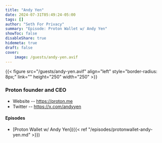```yaml
---
title: "Andy Yen"
date: 2024-07-31T05:49:24-05:00
tags: []
author: "Seth For Privacy"
summary: "Episode: Proton Wallet w/ Andy Yen"
showToc: false
disableShare: true
hidemeta: true
draft: false
cover:
    image: /guests/andy-yen.avif
---
```


{{< figure src="/guests/andy-yen.avif" align="left" style="border-radius: 8px;" link="" height="250" width="250" >}}

### Proton founder and CEO

- Website -- <https://proton.me>
- Twitter -- <https://x.com/andyyen>

#### Episodes

- [Proton Wallet w/ Andy Yen]({{< ref "/episodes/protonwallet-andy-yen.md" >}})
